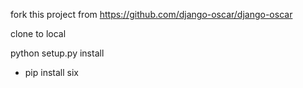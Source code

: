 fork this project from https://github.com/django-oscar/django-oscar

clone to local

python setup.py install
 - pip install six

